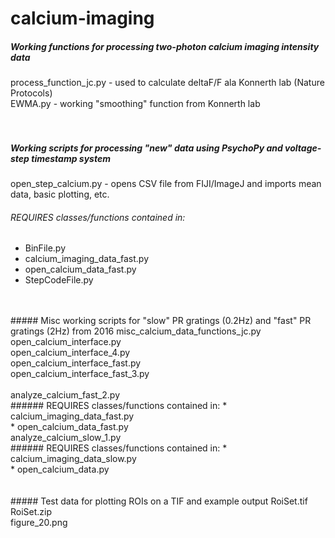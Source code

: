 # calcium-imaging
##### Working functions for processing two-photon calcium imaging intensity data
process_function_jc.py	- used to calculate deltaF/F ala Konnerth lab (Nature Protocols)<br />
EWMA.py	- working "smoothing" function from Konnerth lab<br />
<br />
<br />
##### Working scripts for processing "new" data using PsychoPy and voltage-step timestamp system
open_step_calcium.py - opens CSV file from FIJI/ImageJ and imports mean data, basic plotting, etc.<br />
###### REQUIRES classes/functions contained in:
* BinFile.py<br />
* calcium_imaging_data_fast.py<br />
* open_calcium_data_fast.py<br />
* StepCodeFile.py<br />
<br />
<br />
##### Misc working scripts for "slow" PR gratings (0.2Hz) and "fast" PR gratings (2Hz) from 2016
misc_calcium_data_functions_jc.py<br />
open_calcium_interface.py<br />
open_calcium_interface_4.py<br />
open_calcium_interface_fast.py<br />
open_calcium_interface_fast_3.py<br />
<br />
analyze_calcium_fast_2.py<br />
###### REQUIRES classes/functions contained in:
* calcium_imaging_data_fast.py<br />
* open_calcium_data_fast.py<br />
analyze_calcium_slow_1.py<br />
###### REQUIRES classes/functions contained in:
* calcium_imaging_data_slow.py<br />
* open_calcium_data.py<br />
<br />
<br />
##### Test data for plotting ROIs on a TIF and example output
RoiSet.tif<br />
RoiSet.zip<br />
figure_20.png<br />


